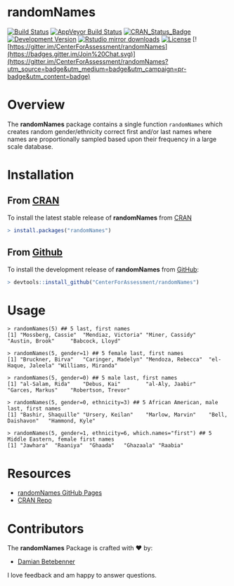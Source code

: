 randomNames
===========


[![Build Status](https://travis-ci.org/CenterForAssessment/randomNames.svg?branch=master)](https://travis-ci.org/CenterForAssessment/randomNames)
[![AppVeyor Build Status](https://ci.appveyor.com/api/projects/status/github/centerforassessment/randomNames?branch=master&svg=true)](https://ci.appveyor.com/project/centerforassessment/randomNames)
[![CRAN_Status_Badge](http://www.r-pkg.org/badges/version/randomNames)](http://cran.r-project.org/package=randomNames)
[![Development Version](https://img.shields.io/badge/devel-1.5--0.0-brightgreen.svg)](https://github.com/CenterForAssessment/randomNames)
[![Rstudio mirror downloads](http://cranlogs.r-pkg.org/badges/grand-total/randomNames)](https://github.com/metacran/cranlogs.app)
[![License](http://img.shields.io/badge/license-GPL%203-brightgreen.svg?style=flat)](https://github.com/CenterForAssessment/randomNames/blob/master/LICENSE.md)
[![https://gitter.im/CenterForAssessment/randomNames](https://badges.gitter.im/Join%20Chat.svg)](https://gitter.im/CenterForAssessment/randomNames?utm_source=badge&utm_medium=badge&utm_campaign=pr-badge&utm_content=badge)


# Overview

The **randomNames** package contains a single function `randomNames` which creates random gender/ethnicity correct first and/or last names where names are proportionally sampled based upon their frequency in a large scale database.


# Installation

## From [CRAN](https://CRAN.R-project.org/package=randomNames)

To install the latest stable release of **randomNames** from [CRAN](https://CRAN.R-project.org/package=randomNames)

```R
> install.packages("randomNames")
```

## From [Github](https://github.com/CenterForAssessment/randomNames/)

To install the development release of **randomNames** from [GitHub](https://github.com/CenterForAssessment/randomNames/):

```R
> devtools::install_github("CenterForAssessment/randomNames")
```

# Usage

```
> randomNames(5) ## 5 last, first names
[1] "Mossberg, Cassie"  "Mendiaz, Victoria" "Miner, Cassidy"    "Austin, Brook"     "Babcock, Lloyd"

> randomNames(5, gender=1) ## 5 female last, first names
[1] "Bruckner, Birva"   "Caringer, Madelyn" "Mendoza, Rebecca"  "el-Haque, Jaleela" "Williams, Miranda"

> randomNames(5, gender=0) ## 5 male last, first names
[1] "al-Salam, Rida"    "Debus, Kai"        "al-Aly, Jaabir"    "Garces, Markus"    "Robertson, Trevor"

> randomNames(5, gender=0, ethnicity=3) ## 5 African American, male last, first names
[1] "Bashir, Shaquille" "Ursery, Keilan"    "Marlow, Marvin"    "Bell, Daishavon"   "Hammond, Kyle"

> randomNames(5, gender=1, ethnicity=6, which.names="first") ## 5 Middle Eastern, female first names
[1] "Jawhara"  "Raaniya"  "Ghaada"   "Ghazaala" "Raabia"
```


# Resources

* [randomNames GitHub Pages](https://CenterForAssessment.github.io/randomNames)
* [CRAN Repo](https://CRAN.R-project.org/package=randomNames)


# Contributors

The **randomNames** Package is crafted with :heart: by:

* [Damian Betebenner](https://github.com/dbetebenner)

I love feedback and am happy to answer questions.
